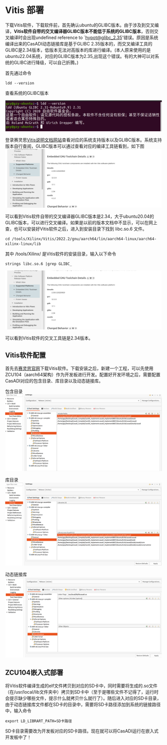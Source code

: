 # Vitis 部署

下载Vitis软件，下载软件前，首先确认ubuntu的GLIBC版本。由于涉及到交叉编译，**Vitis软件自带的交叉编译器GLIBC版本不能低于系统的GLIBC版本**，否则交叉编译时会出现undefined reference to `hypot@glibc_2.35'错误。原因是系统编译出来的CasADI动态链接库是基于GLIBC 2.35版本的，而交叉编译工具的GLIBC是2.34版本，低版本无法对高版本的库进行编译。(本人原来使用的是ubuntu22.04系统，对应的GLIBC版本为2.35,出现这个错误。有的大神可以对系统的GLIBC进行降级，可以自己折腾。)

首先通过命令

    ldd --version

查看系统的GLIBC版本

![系统的GLIBC版本](./Figure/GLIBC版本.png)

登录赛灵思[Vitis说明文档网站](https://docs.xilinx.com/r/en-US/ug1393-vitis-application-acceleration/Supported-Platforms)查看对应的系统支持版本以及GLIBC版本。系统支持版本自行查阅，GLIBC版本可以通过查看对应的编译工具链看到，如下图
![Vitis的GLIBC版本](./Figure/VitisGLIBC.png)

可以看到Vitis软件自带的交叉编译器GLIBC版本是2.34，大于ubuntu20.04的GLIBC版本，可以进行交叉编译。如果是以前的版本文档中不显示，可以在网上查，也可以安装好Vitis软件之后，进入到安装目录下找到 libc.so.6 文件。

    cd /tools/Xilinx/Vitis/2022.2/gnu/aarch64/lin/aarch64-linux/aarch64-xilinx-linux/lib

其中 /tools/Xilinx/ 是Vitis软件的安装目录，输入以下命令

    strings libc.so.6 |grep GLIBC_

![VitisGLIBC版本](./Figure/VITISGLIBC.png)

可以看到Vitis软件的交叉工具链是2.34版本。

## Vitis软件配置
首先去[赛灵思官网](https://www.xilinx.com/support/download/index.html/content/xilinx/en/downloadNav/vitis.html)下载Vitis软件。下载安装之后，新建一个工程，可以先使用ZCU104（aarch64架构）作为开发板进行开发。配置好开发环境之后，需要配置CasADI对应的包含目录、库目录以及动态链接库。

包含目录
![包含目录](./Figure/包含目录.png)

库目录
![库目录](./Figure/库目录.png)

动态链接库
![动态链接库](./Figure/动态链接库.png)


## ZCU104嵌入式部署

将Vitis软件编译生成的elf文件拷贝到对应的SD卡中，同时需要将生成的.so文件（在/usr/local/lib文件夹中）拷贝到SD卡中（至于是哪些文件不记得了，运行时会提示缺少哪些文件，提示什么就拷贝什么就行了）。随后进入对应的SD卡目录，由于动态链接库文件都在SD卡的目录中，需要将SD卡路径添加到系统的链接路径中，输入命令

    export LD_LIBRART_PATH=SD卡路径

SD卡目录需要改为开发板对应的SD卡路径。现在就可以将CasADI运行在嵌入式开发板中了！